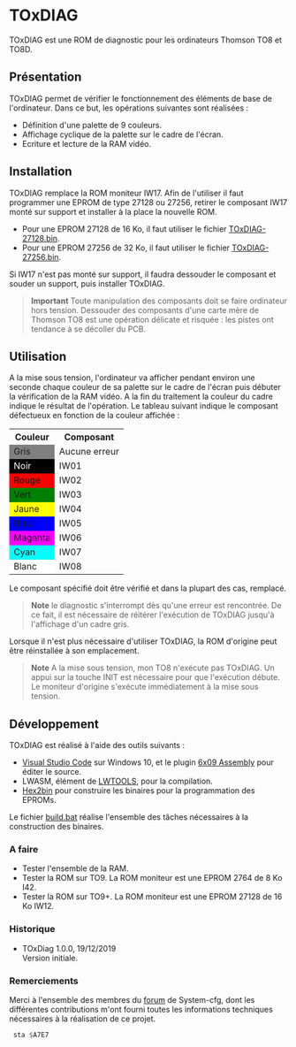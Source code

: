 # TOxDIAG
TOxDIAG est une ROM de diagnostic pour les ordinateurs Thomson TO8 et TO8D.
## Présentation
TOxDIAG permet de vérifier le fonctionnement des éléments de base de l'ordinateur.
Dans ce but, les opérations suivantes sont réalisées :
- Définition d'une palette de 9 couleurs.
- Affichage cyclique de la palette sur le cadre de l'écran.
- Ecriture et lecture de la RAM vidéo.
## Installation
TOxDIAG remplace la ROM moniteur IW17.
Afin de l'utiliser il faut programmer une EPROM de type 27128 ou 27256, retirer le composant IW17 monté sur support et installer à la place la nouvelle ROM.
- Pour une EPROM 27128 de 16 Ko, il faut utiliser le fichier [TOxDIAG-27128.bin](build/TOxDIAG-27128.bin).
- Pour une EPROM 27256 de 32 Ko, il faut utiliser le fichier [TOxDIAG-27256.bin](build/TOxDIAG-27256.bin).

Si IW17 n'est pas monté sur support, il faudra dessouder le composant et souder un support, puis installer TOxDIAG.

>**Important** 
> Toute manipulation des composants doit se faire ordinateur hors tension.
> Dessouder des composants d'une carte mère de Thomson TO8 est une opération délicate et risquée : les pistes ont tendance à se décoller du PCB.
## Utilisation
A la mise sous tension, l'ordinateur va afficher pendant environ une seconde chaque couleur de sa palette sur le cadre de l'écran puis débuter la vérification de la RAM vidéo. 
A la fin du traitement la couleur du cadre indique le résultat de l'opération. 
Le tableau suivant indique le composant défectueux en fonction de la couleur affichée :
<table>
<tr><th>Couleur</th><th>Composant</th></tr>
<tr><td bgcolor="grey">Gris</td><td>Aucune erreur</td></tr>
<tr><td bgcolor="black"><font color="white">Noir</font></td><td>IW01</td></tr>
<tr><td bgcolor="red">Rouge</td><td>IW02</td></tr>
<tr><td bgcolor="green">Vert</td><td>IW03</td></tr>
<tr><td bgcolor="yellow">Jaune</td><td>IW04</td></tr>
<tr><td bgcolor="blue">Bleu</td><td>IW05</td></tr>
<tr><td bgcolor="magenta">Magenta</td><td>IW06</td></tr>
<tr><td bgcolor="cyan">Cyan</td><td>IW07</td></tr>
<tr><td bgcolor="white">Blanc</td><td>IW08</td></tr>
</table>

Le composant spécifié doit être vérifié et dans la plupart des cas, remplacé.

>**Note**
le diagnostic s'interrompt dès qu'une erreur est rencontrée. De ce fait, il est nécessaire de réitérer l'exécution de TOxDIAG jusqu'à l'affichage d'un cadre gris.

Lorsque il n'est plus nécessaire d'utiliser TOxDIAG, la ROM d'origine peut être réinstallée à son emplacement.

>**Note** 
A la mise sous tension, mon TO8 n'exécute pas TOxDIAG. Un appui sur la touche INIT est nécessaire pour que l'exécution débute. Le moniteur d'origine s'exécute immédiatement à la mise sous tension.
## Développement
TOxDIAG est réalisé à l'aide des outils suivants :
- [Visual Studio Code](https://code.visualstudio.com/) sur Windows 10, et le plugin [6x09 Assembly](https://marketplace.visualstudio.com/items?itemName=blairleduc.6x09-assembly) pour éditer le source.
- LWASM, élément de [LWTOOLS](http://www.lwtools.ca/), pour la compilation.
- [Hex2bin](http://hex2bin.sourceforge.net/)  pour construire les binaires pour la programmation des EPROMs.

Le fichier [build.bat](build.bat) réalise l'ensemble des tâches nécessaires à la construction des binaires.
### A faire
- Tester l'ensemble de la RAM.
- Tester la ROM sur TO9. La ROM moniteur est une EPROM 2764 de 8 Ko I42.
- Tester la ROM sur TO9+. La ROM moniteur est une EPROM 27128 de 16 Ko IW12.
### Historique
- TOxDiag 1.0.0, 19/12/2019<br/>Version initiale.
### Remerciements
Merci à l'ensemble des membres du [forum](https://forum.system-cfg.com/) de System-cfg, dont les différentes contributions m'ont fourni toutes les informations techniques nécessaires à la réalisation de ce projet.
```asm
 sta $A7E7 
```